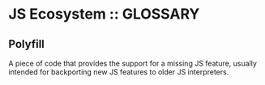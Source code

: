 # JS Ecosystem :: GLOSSARY

## Polyfill
A piece of code that provides the support for a missing JS feature, usually intended for backporting new JS features to older JS interpreters.
